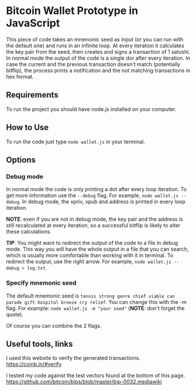 # Bitcoin Wallet Prototype in JavaScript

This piece of code takes an mnemonic seed as input (or you can run with the default one) and runs in an infinite loop. At every iteration it calculates the key pair from the seed, then creates and signs a transaction of 1 satoshi. In normal mode the output of the code is a single dor after every iteration. In case the current and the previous transaction doesn't match (potentially bitflip), the process prints a notification and the not matching transactions in hex format.

## Requirements

To run the project you should have node.js installed on your computer.

## How to Use

To run the code just type `node wallet.js` in your terminal.

## Options

### Debug mode

In normal mode the code is only printing a dot after every loop iteration. To get more information use the `--debug` flag. For example, `node wallet.js --debug`. In debug mode, the xpriv, xpub and address is printed in every loop iteration.

__NOTE__: even if you are not in debug mode, the key pair and the address is still recalculated at every iteration, so a successful bitflip is likely to alter these calculations.

__TIP__: You might want to redirect the output of the code to a file in debug mode. This way you will have the whole output in a file that you can search, which is usually more comfortable than working with it in terminal. To redirect the output, use the right arrow. For example, `node wallet.js --debug > log.txt`.

### Specify mnemonic seed

The default mnemonic seed is `tennis strong genre chief viable can parade gift hospital breeze cry relief`. You can change this with the -m flag. For example: `node wallet.js -m "your seed"` (__NOTE__: don't forget the quote).

Of course you can combine the 2 flags.

## Useful tools, links

I used this website to verify the generated transactions. https://coinb.in/#verify

I tested my code against the test vectors found at the bottom of this page. https://github.com/bitcoin/bips/blob/master/bip-0032.mediawiki
